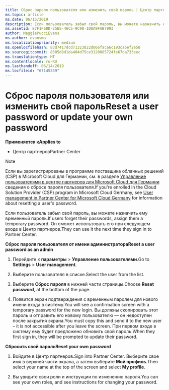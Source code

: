 ```yaml
---
title: Сброс пароля пользователя или изменить свой пароль | Центр партнеров
ms.topic: article
ms.date: 06/15/2019
description: Если пользователь забыл свой пароль, вы можете назначить ему новый временный пароль. Он сможет использовать его при следующем входе в Центр партнеров.
ms.assetid: E7F1F68D-25E5-46C5-9C98-1D0A9FAB7993
author: MaggiePucciEvans
ms.author: evansma
ms.localizationpriority: medium
ms.openlocfilehash: 83d7417dcd71323822d066faca6c193ca5ef2e58
ms.sourcegitcommit: 8305d8d1da404d75ce3120085724fe67da733eec
ms.translationtype: HT
ms.contentlocale: ru-RU
ms.lasthandoff: 06/14/2019
ms.locfileid: "67145339"
---
```

# <a name="reset-a-user-password-or-update-your-own-password"></a><span data-ttu-id="735e7-104">Сброс пароля пользователя или изменить свой пароль</span><span class="sxs-lookup"><span data-stu-id="735e7-104">Reset a user password or update your own password</span></span>

<span data-ttu-id="735e7-105">**Применяется к**</span><span class="sxs-lookup"><span data-stu-id="735e7-105">**Applies to**</span></span>

-  <span data-ttu-id="735e7-106">Центр партнеров</span><span class="sxs-lookup"><span data-stu-id="735e7-106">Partner Center</span></span>
   
> [!NOTE]  
>  <span data-ttu-id="735e7-107">Если вы зарегистрированы в программе поставщика облачных решений (CSP) в Microsoft Cloud для Германии, см. в разделе [Управление пользователями в центре партнеров для Microsoft Cloud для Германии](user-management-in-partner-center-for-microsoft-cloud-germany.md) сведения о сбросе пароля пользователя.</span><span class="sxs-lookup"><span data-stu-id="735e7-107">If you're enrolled in the Cloud Solution Provider (CSP) program in Microsoft Cloud Germany, see [User management in Partner Center for Microsoft Cloud Germany](user-management-in-partner-center-for-microsoft-cloud-germany.md) for information about resetting a user's password.</span></span>

<span data-ttu-id="735e7-108">Если пользователь забыл свой пароль, вы можете назначить ему временный пароль.</span><span class="sxs-lookup"><span data-stu-id="735e7-108">If users forget their passwords, assign them a temporary password.</span></span> <span data-ttu-id="735e7-109">Он сможет использовать его при следующем входе в Центр партнеров.</span><span class="sxs-lookup"><span data-stu-id="735e7-109">They can use it the next time they sign in to Partner Center.</span></span>

<span data-ttu-id="735e7-110">**Сброс пароля пользователя от имени администратора**</span><span class="sxs-lookup"><span data-stu-id="735e7-110">**Reset a user password as an admin**</span></span>

1.  <span data-ttu-id="735e7-111">Перейдите к **параметры** &gt; **Управление пользователями**.</span><span class="sxs-lookup"><span data-stu-id="735e7-111">Go to **Settings** &gt; **User management**.</span></span>
2.  <span data-ttu-id="735e7-112">Выберите пользователя в списке.</span><span class="sxs-lookup"><span data-stu-id="735e7-112">Select the user from the list.</span></span>

3.  <span data-ttu-id="735e7-113">Выберите **Сброс пароля** в нижней части страницы.</span><span class="sxs-lookup"><span data-stu-id="735e7-113">Choose **Reset password**, at the bottom of the page.</span></span>

4.  <span data-ttu-id="735e7-114">Появится экран подтверждения с временным паролем для нового имени входа в систему.</span><span class="sxs-lookup"><span data-stu-id="735e7-114">You will see a confirmation screen with a temporary password for the new login.</span></span> <span data-ttu-id="735e7-115">Вы должны скопировать этот пароль и отправить его новому пользователю — он недоступен после закрытия экрана.</span><span class="sxs-lookup"><span data-stu-id="735e7-115">You must copy this and send it to the new user – it is not accessible after you leave the screen.</span></span> <span data-ttu-id="735e7-116">При первом входе в систему ему будет предложено обновить свой пароль.</span><span class="sxs-lookup"><span data-stu-id="735e7-116">When they first sign in, they will be prompted to update their password.</span></span>

<span data-ttu-id="735e7-117">**Сбросить свой пароль**</span><span class="sxs-lookup"><span data-stu-id="735e7-117">**Reset your own password**</span></span>

1.  <span data-ttu-id="735e7-118">Войдите в Центр партнеров.</span><span class="sxs-lookup"><span data-stu-id="735e7-118">Sign into Partner Center.</span></span> <span data-ttu-id="735e7-119">Выберите свое имя в верхней части экрана, а затем выберите **Мой профиль**.</span><span class="sxs-lookup"><span data-stu-id="735e7-119">Then select your name at the top of the screen and select **My profile**.</span></span>

2.  <span data-ttu-id="735e7-120">Вы увидите свои роли и инструкции по изменению пароля.</span><span class="sxs-lookup"><span data-stu-id="735e7-120">You can see your own roles, and see instructions for changing your password.</span></span>

 

 



